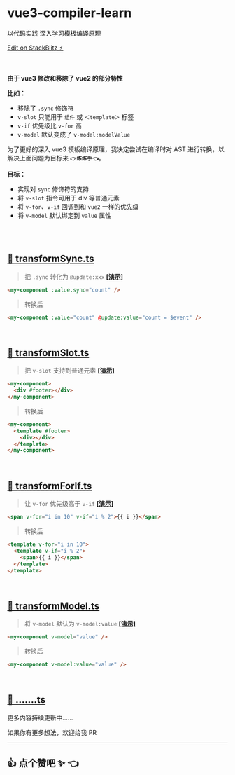 # vue3-compiler-learn

以代码实践 深入学习模板编译原理

[Edit on StackBlitz ⚡️](https://stackblitz.com/edit/vitejs-vite-jnw48c?file=src%2FApp.vue&terminal=dev)

<br />

**由于 vue3 修改和移除了 vue2 的部分特性**

**比如：**

- 移除了 `.sync` 修饰符
- `v-slot` 只能用于 `组件` 或 `＜template＞` 标签
- `v-if` 优先级比 `v-for` 高
- `v-model` 默认变成了 `v-model:modelValue`

为了更好的深入 vue3 模板编译原理，我决定尝试在编译时对 AST 进行转换，以解决上面问题为目标来 **`👉练练手👈`**。

**目标：**
- 实现对 `sync` 修饰符的支持
- 将 `v-slot` 指令可用于 div 等普通元素
- 将 `v-for`、`v-if` 回调到和 `vue2` 一样的优先级
- 将 `v-model` 默认绑定到 `value` 属性

<br /><br />

## [📄 transformSync.ts](https://github.com/huodoushigemi/vue3-compiler-learn/blob/main/transformSync.ts)

> 把 `.sync` 转化为 `@update:xxx` [**[演示]**](https://stackblitz.com/edit/vitejs-vite-jnw48c?file=src%2FApp.vue%3AL23)

```html
<my-component :value.sync="count" />
```

> 转换后

```html
<my-component :value="count" @update:value="count = $event" />
```

<br />

## [📄 transformSlot.ts](https://github.com/huodoushigemi/vue3-compiler-learn/blob/main/transformSlot.ts)

> 把 `v-slot` 支持到普通元素 [**[演示]**](https://stackblitz.com/edit/vitejs-vite-jnw48c?file=src%2FApp.vue%3AL20)

```html
<my-component>
  <div #footer></div>
</my-component>
```

> 转换后

```html
<my-component>
  <template #footer>
    <div></div>
  </template>
</my-component>
```

<br />

## [📄 transformForIf.ts](https://github.com/huodoushigemi/vue3-compiler-learn/blob/main/transformForIf.ts)

> 让 `v-for` 优先级高于 `v-if` [**[演示]**](https://stackblitz.com/edit/vitejs-vite-jnw48c?file=src%2Fcomponents%2FTestForIf.vue)

```html
<span v-for="i in 10" v-if="i % 2">{{ i }}</span>
```

> 转换后

```html
<template v-for="i in 10">
  <template v-if="i % 2">
    <span>{{ i }}</span>
  </template>
</template>
```

<br />

## [📄 transformModel.ts](https://github.com/huodoushigemi/vue3-compiler-learn/blob/main/transformModel.ts)

> 将 `v-model` 默认为 `v-model:value` [**[演示]**](https://stackblitz.com/edit/vitejs-vite-jnw48c?file=src%2FApp.vue%3AL29,src%2Fcomponents%2FTestModel.vue)

```html
<my-component v-model="value" />
```

> 转换后

```html
<my-component v-model:value="value" />
```

<br />

## [📄 …….ts]()

更多内容持续更新中……

如果你有更多想法，欢迎给我 PR

---

## 👍 点个赞吧 ✨ 👈
